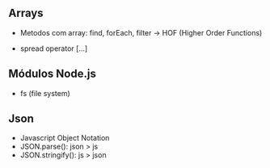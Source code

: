 ## Arrays
- Metodos com array: find, forEach, filter -> HOF (Higher Order Functions)

- spread operator [...]

## Módulos Node.js
- fs (file system)

## Json
- Javascript Object Notation
- JSON.parse(): json > js
- JSON.stringify(): js > json